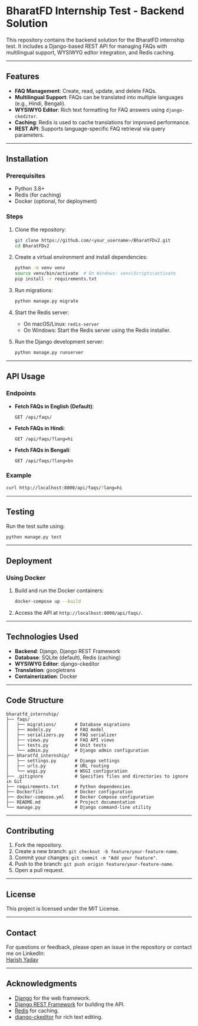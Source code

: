 # BharatFD Internship Test - Backend Solution

This repository contains the backend solution for the BharatFD internship test. It includes a Django-based REST API for managing FAQs with multilingual support, WYSIWYG editor integration, and Redis caching.

---

## **Features**

- **FAQ Management**: Create, read, update, and delete FAQs.
- **Multilingual Support**: FAQs can be translated into multiple languages (e.g., Hindi, Bengali).
- **WYSIWYG Editor**: Rich text formatting for FAQ answers using `django-ckeditor`.
- **Caching**: Redis is used to cache translations for improved performance.
- **REST API**: Supports language-specific FAQ retrieval via query parameters.

---

## **Installation**

### **Prerequisites**

- Python 3.8+
- Redis (for caching)
- Docker (optional, for deployment)

### **Steps**

1. Clone the repository:

   ```bash
   git clone https://github.com/<your_username>/BharatFDv2.git
   cd BharatFDv2
   ```

2. Create a virtual environment and install dependencies:

   ```bash
   python -m venv venv
   source venv/bin/activate  # On Windows: venv\Scripts\activate
   pip install -r requirements.txt
   ```

3. Run migrations:

   ```bash
   python manage.py migrate
   ```

4. Start the Redis server:

   - On macOS/Linux: `redis-server`
   - On Windows: Start the Redis server using the Redis installer.

5. Run the Django development server:

   ```bash
   python manage.py runserver
   ```

---

## **API Usage**

### **Endpoints**

- **Fetch FAQs in English (Default)**:

  ```http
  GET /api/faqs/
  ```

- **Fetch FAQs in Hindi**:

  ```http
  GET /api/faqs/?lang=hi
  ```

- **Fetch FAQs in Bengali**:

  ```http
  GET /api/faqs/?lang=bn
  ```

### **Example**

```bash
curl http://localhost:8000/api/faqs/?lang=hi
```

---

## **Testing**

Run the test suite using:

```bash
python manage.py test
```

---

## **Deployment**

### **Using Docker**

1. Build and run the Docker containers:

   ```bash
   docker-compose up --build
   ```

2. Access the API at `http://localhost:8000/api/faqs/`.

---

## **Technologies Used**

- **Backend**: Django, Django REST Framework
- **Database**: SQLite (default), Redis (caching)
- **WYSIWYG Editor**: django-ckeditor
- **Translation**: googletrans
- **Containerization**: Docker

---

## **Code Structure**

```
bharatfd_internship/
├── faqs/
│   ├── migrations/       # Database migrations
│   ├── models.py         # FAQ model
│   ├── serializers.py    # FAQ serializer
│   ├── views.py          # FAQ API views
│   ├── tests.py          # Unit tests
│   └── admin.py          # Django admin configuration
├── bharatfd_internship/
│   ├── settings.py       # Django settings
│   ├── urls.py           # URL routing
│   └── wsgi.py           # WSGI configuration
├── .gitignore            # Specifies files and directories to ignore in Git
├── requirements.txt      # Python dependencies
├── Dockerfile            # Docker configuration
├── docker-compose.yml    # Docker Compose configuration
├── README.md             # Project documentation
└── manage.py             # Django command-line utility
```

---

## **Contributing**

1. Fork the repository.
2. Create a new branch: `git checkout -b feature/your-feature-name`.
3. Commit your changes: `git commit -m "Add your feature"`.
4. Push to the branch: `git push origin feature/your-feature-name`.
5. Open a pull request.

---

## **License**

This project is licensed under the MIT License.&#x20;

---

## **Contact**

For questions or feedback, please open an issue in the repository or contact me on LinkedIn:\
[Harish Yadav](https://www.linkedin.com/in/harish-yadav-b2bb52241)

---

## **Acknowledgments**

- [Django](https://www.djangoproject.com/) for the web framework.
- [Django REST Framework](https://www.django-rest-framework.org/) for building the API.
- [Redis](https://redis.io/) for caching.
- [django-ckeditor](https://github.com/django-ckeditor/django-ckeditor) for rich text editing.

